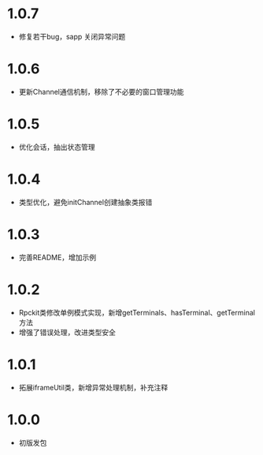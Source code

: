 # 1.0.7
- 修复若干bug，sapp 关闭异常问题

# 1.0.6
- 更新Channel通信机制，移除了不必要的窗口管理功能

# 1.0.5
- 优化会话，抽出状态管理

# 1.0.4
- 类型优化，避免initChannel创建抽象类报错

# 1.0.3
- 完善README，增加示例 

# 1.0.2
- Rpckit类修改单例模式实现，新增getTerminals、hasTerminal、getTerminal方法
- 增强了错误处理，改进类型安全

# 1.0.1
- 拓展iframeUtil类，新增异常处理机制，补充注释

# 1.0.0 
- 初版发包
